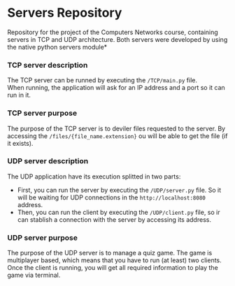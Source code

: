 # Servers Repository
Repository for the project of the Computers Networks course, containing servers in TCP and UDP architecture.
Both servers were developed by using the native python servers module*


### TCP server description
The TCP server can be runned by executing the ```/TCP/main.py``` file.<br />When running, the application will ask for an IP address and a port so it can run in it.<br />

### TCP server purpose
The purpose of the TCP server is to deviler files requested to the server. By accessing the ```/files/{file_name.extension}``` ou will be able to get the file (if it exists).

### UDP server description
The UDP application have its execution splitted in two parts:
- First, you can run the server by executing the ```/UDP/server.py``` file. So it will be waiting for UDP connections in the ```http://localhost:8080``` address.
- Then, you can run the client by executing the ```/UDP/client.py``` file, so ir can stablish a connection with the server by accessing its address.

### UDP server purpose
The purpose of the UDP server is to manage a quiz game. The game is multiplayer based, which means that you have to run (at least) two clients. Once the client is running, you will get all required information to play the game via terminal.
